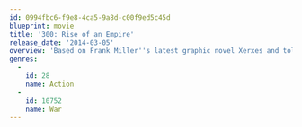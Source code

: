 ```yaml
---
id: 0994fbc6-f9e8-4ca5-9a8d-c00f9ed5c45d
blueprint: movie
title: '300: Rise of an Empire'
release_date: '2014-03-05'
overview: 'Based on Frank Miller''s latest graphic novel Xerxes and told in the breathtaking visual style of the blockbuster "300," this new chapter of the epic saga takes the action to a fresh battlefield--on the sea--as Greek general Themistokles attempts to unite all of Greece by leading the charge that will change the course of the war. "300: Rise of an Empire" pits Themistokles against the massive invading Persian forces led by mortal-turned-god Xerxes and Artemesia, the vengeful commander of the Persian navy.'
genres:
  -
    id: 28
    name: Action
  -
    id: 10752
    name: War
---
```

